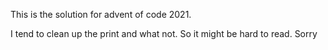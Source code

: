 This is the solution for advent of code 2021. 

I tend to clean up the print and what not. So it might be hard to read. Sorry